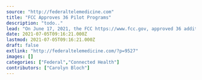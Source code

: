 ```yaml
---
source: "http://federaltelemedicine.com"
title: "FCC Approves 36 Pilot Programs"
description: "todo.."
lead: "On June 17, 2021, the FCC https://www.fcc.gov, approved 36 additional pilot projects for over $31 million. The new pilot projects join an initial set of 23 projects approved earlier this year bringing the total to over $57 million for 59 pilot projects serving patients in 30 states plus Washington D.C. According to CMS, telehealth activity ..."
date: 2021-07-05T09:16:21.000Z
lastmod: 2021-07-05T09:16:21.000Z
draft: false
extlink: "http://federaltelemedicine.com/?p=9527"
images: []
categories: ["Federal","Connected Health"]
contributors: ["Carolyn Bloch"]
---
```

